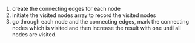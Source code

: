 1. create the connecting edges for each node
2. initiate the visited nodes array to record the visited nodes
3. go through each node and the connecting edges, mark the connecting nodes which is visited and then increase the result with one until all nodes are visited.